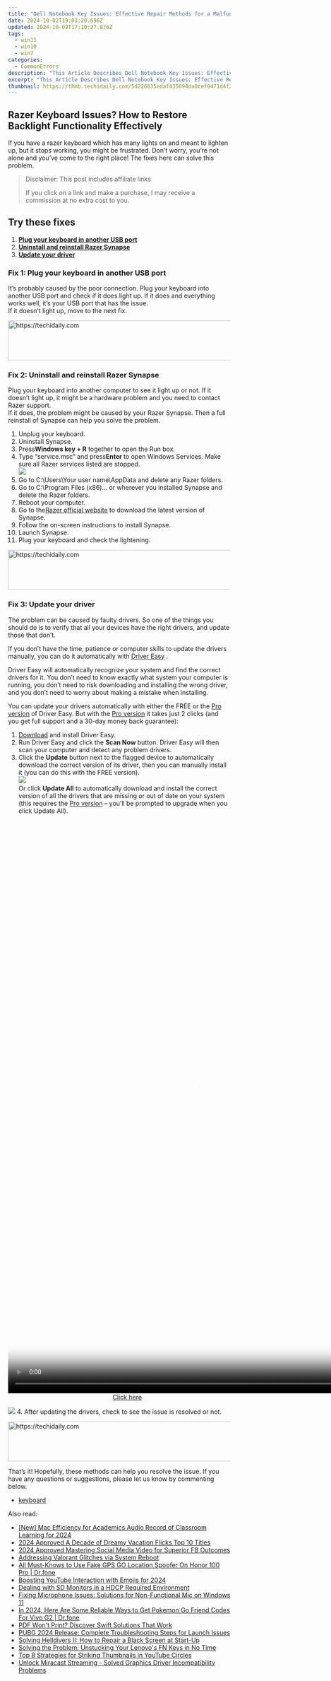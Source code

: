 ```yaml
---
title: "Dell Notebook Key Issues: Effective Repair Methods for a Malfunctioning Keyboard"
date: 2024-10-02T19:03:20.696Z
updated: 2024-10-09T17:10:27.876Z
tags:
  - win11
  - win10
  - win7
categories:
  - CommonErrors
description: "This Article Describes Dell Notebook Key Issues: Effective Repair Methods for a Malfunctioning Keyboard"
excerpt: "This Article Describes Dell Notebook Key Issues: Effective Repair Methods for a Malfunctioning Keyboard"
thumbnail: https://thmb.techidaily.com/5d226635edaf435094da0cef0471d4f2b3210c149d391d468a9425edc03d4511.png
---
```


## Razer Keyboard Issues? How to Restore Backlight Functionality Effectively

If you have a razer keyboard which has many lights on and meant to lighten up, but it stops working, you might be frustrated. Don’t worry, you’re not alone and you’ve come to the right place! The fixes here can solve this problem.

>  Disclaimer: This post includes affiliate links
>
>  If you click on a link and make a purchase, I may receive a commission at no extra cost to you.
>

## Try these fixes

1. [**Plug your keyboard in another USB port**](https://tools.techidaily.com/drivereasy/download/)
2. [**Uninstall and reinstall Razer Synapse**](https://tools.techidaily.com/drivereasy/download/)
3. [**Update your driver**](https://tools.techidaily.com/drivereasy/download/)

### Fix 1: Plug your keyboard in another USB port

 It’s probably caused by the poor connection. Plug your keyboard into another USB port and check if it does light up. If it does and everything works well, it’s your USB port that has the issue.  
 If it doesn’t light up, move to the next fix.

<!-- affiliate ads begin -->
<a href="https://appsumo.8odi.net/c/5597632/2037355/7443" target="_top" id="2037355">
  <img src="//a.impactradius-go.com/display-ad/7443-2037355" border="0" alt="https://techidaily.com" width="728" height="90"/>
</a>
<img height="0" width="0" src="https://appsumo.8odi.net/i/5597632/2037355/7443" style="position:absolute;visibility:hidden;" border="0" />
<!-- affiliate ads end -->

### Fix 2: Uninstall and reinstall Razer Synapse

 Plug your keyboard into another computer to see it light up or not. If it doesn’t light up, it might be a hardware problem and you need to contact Razer support.  
 If it does, the problem might be caused by your Razer Synapse. Then a full reinstall of Synapse can help you solve the problem.

1. Unplug your keyboard.
2. Uninstall Synapse.
3. Press**Windows key + R** together to open the Run box.
4. Type “service.msc” and press**Enter** to open Windows Services. Make sure all Razer services listed are stopped.  
![](https://images.drivereasy.com/wp-content/uploads/2019/08/services.jpg)
5. Go to C:\\Users\\Your user name\\AppData and delete any Razer folders.
6. Go to C:\\Program Files (x86)… or wherever you installed Synapse and delete the Razer folders.
7. Reboot your computer.
8. Go to the[Razer official website](https://www.razer.com/synapse-3) to download the latest version of Synapse.
9. Follow the on-screen instructions to install Synapse.
10. Launch Synapse.
11. Plug your keyboard and check the lightening.

<!-- affiliate ads begin -->
<a href="https://unicoeye.pxf.io/c/5597632/2148775/18498" target="_top" id="2148775">
  <img src="//a.impactradius-go.com/display-ad/18498-2148775" border="0" alt="https://techidaily.com" width="728" height="90"/>
</a>
<img height="0" width="0" src="https://unicoeye.pxf.io/i/5597632/2148775/18498" style="position:absolute;visibility:hidden;" border="0" />
<!-- affiliate ads end -->

### Fix 3: Update your driver

 The problem can be caused by faulty drivers. So one of the things you should do is to verify that all your devices have the right drivers, and update those that don’t.

 If you don’t have the time, patience or computer skills to update the drivers manually, you can do it automatically with [Driver Easy](https://tools.techidaily.com/drivereasy/download/) .

 Driver Easy will automatically recognize your system and find the correct drivers for it. You don’t need to know exactly what system your computer is running, you don’t need to risk downloading and installing the wrong driver, and you don’t need to worry about making a mistake when installing.

 You can update your drivers automatically with either the FREE or the [Pro version](https://tools.techidaily.com/drivereasy/download/) of Driver Easy. But with the [Pro version](https://tools.techidaily.com/drivereasy/download/) it takes just 2 clicks (and you get full support and a 30-day money back guarantee):

1. [Download](https://tools.techidaily.com/drivereasy/download/) and install Driver Easy.
2. Run Driver Easy and click the **Scan Now**  button. Driver Easy will then scan your computer and detect any problem drivers.
3. Click the **Update**  button next to the flagged device to automatically download the correct version of its driver, then you can manually install it (you can do this with the FREE version).  
![](https://images.drivereasy.com/wp-content/uploads/2019/08/NVIDIA-18.jpg)  
 Or click **Update All**  to automatically download and install the correct version of all the drivers that are missing or out of date on your system (this requires the [Pro version](https://tools.techidaily.com/drivereasy/download/) – you’ll be prompted to upgrade when you click Update All).  

<!-- affiliate ads begin -->
<span id="1793213">
					<video width="864" height="1296" style="cursor:pointer"
           poster="//a.impactradius-go.com/display-clicktoplayimage/1793213.png"
           onclick="if(!this.playClicked){this.play();this.setAttribute('controls',true);this.playClicked=true;}">
	   <source src="//a.impactradius-go.com/display-ad/19135-1793213">
	   <img src="//a.impactradius-go.com/display-clicktoplayimage/1793213.png" style="border: none; height: 100%; width: 100%; object-fit: contain">
	</video>
	<div style="width:540px;text-align:center"><a href="javascript:window.open(decodeURIComponent('https%3A%2F%2Ftinyland.pxf.io%2Fc%2F5597632%2F1793213%2F19135'), '_blank');void(0);">Click here</a></div>
</span>
<img height="0" width="0" src="https://imp.pxf.io/i/5597632/1793213/19135" style="position:absolute;visibility:hidden;" border="0" />
<!-- affiliate ads end -->

![](https://images.drivereasy.com/wp-content/uploads/2019/08/NVIDIA-Geoforce.jpg)
4. After updating the drivers, check to see the issue is resolved or not.

<!-- affiliate ads begin -->
<a href="https://ephamedtechinc.pxf.io/c/5597632/2123511/26400" target="_top" id="2123511">
  <img src="//a.impactradius-go.com/display-ad/26400-2123511" border="0" alt="https://techidaily.com" width="728" height="90"/>
</a>
<img height="0" width="0" src="https://ephamedtechinc.pxf.io/i/5597632/2123511/26400" style="position:absolute;visibility:hidden;" border="0" />
<!-- affiliate ads end -->

 That’s it! Hopefully, these methods can help you resolve the issue. If you have any questions or suggestions, please let us know by commenting below.

* [keyboard](https://tools.techidaily.com/drivereasy/download/)

<ins class="adsbygoogle"
     style="display:block"
     data-ad-format="autorelaxed"
     data-ad-client="ca-pub-7571918770474297"
     data-ad-slot="1223367746"></ins>

<ins class="adsbygoogle"
     style="display:block"
     data-ad-client="ca-pub-7571918770474297"
     data-ad-slot="8358498916"
     data-ad-format="auto"
     data-full-width-responsive="true"></ins>

<span class="atpl-alsoreadstyle">Also read:</span>
<div><ul>
<li><a href="https://on-screen-recording.techidaily.com/new-mac-efficiency-for-academics-audio-record-of-classroom-learning-for-2024/"><u>[New] Mac Efficiency for Academics Audio Record of Classroom Learning for 2024</u></a></li>
<li><a href="https://fox-info.techidaily.com/2024-approved-a-decade-of-dreamy-vacation-flicks-top-10-titles/"><u>2024 Approved A Decade of Dreamy Vacation Flicks Top 10 Titles</u></a></li>
<li><a href="https://facebook-clips.techidaily.com/2024-approved-mastering-social-media-video-for-superior-fb-outcomes/"><u>2024 Approved Mastering Social Media Video for Superior FB Outcomes</u></a></li>
<li><a href="https://win-howtos.techidaily.com/addressing-valorant-glitches-via-system-reboot/"><u>Addressing Valorant Glitches via System Reboot</u></a></li>
<li><a href="https://location-fake.techidaily.com/all-must-knows-to-use-fake-gps-go-location-spoofer-on-honor-100-pro-drfone-by-drfone-virtual-android/"><u>All Must-Knows to Use Fake GPS GO Location Spoofer On Honor 100 Pro | Dr.fone</u></a></li>
<li><a href="https://youtube-clips.techidaily.com/boosting-youtube-interaction-with-emojis-for-2024/"><u>Boosting YouTube Interaction with Emojis for 2024</u></a></li>
<li><a href="https://win-howtos.techidaily.com/dealing-with-sd-monitors-in-a-hdcp-required-environment/"><u>Dealing with SD Monitors in a HDCP Required Environment</u></a></li>
<li><a href="https://win-howtos.techidaily.com/fixing-microphone-issues-solutions-for-non-functional-mic-on-windows-11/"><u>Fixing Microphone Issues: Solutions for Non-Functional Mic on Windows 11</u></a></li>
<li><a href="https://change-location.techidaily.com/in-2024-here-are-some-reliable-ways-to-get-pokemon-go-friend-codes-for-vivo-g2-drfone-by-drfone-virtual-android/"><u>In 2024, Here Are Some Reliable Ways to Get Pokemon Go Friend Codes For Vivo G2 | Dr.fone</u></a></li>
<li><a href="https://win-howtos.techidaily.com/1723202771406-pdf-wont-print-discover-swift-solutions-that-work/"><u>PDF Won't Print? Discover Swift Solutions That Work</u></a></li>
<li><a href="https://win-howtos.techidaily.com/pubg-2024-release-complete-troubleshooting-steps-for-launch-issues/"><u>PUBG 2024 Release: Complete Troubleshooting Steps for Launch Issues</u></a></li>
<li><a href="https://win-answers.techidaily.com/solving-helldivers-ii-how-to-repair-a-black-screen-at-start-up/"><u>Solving Helldivers II: How to Repair a Black Screen at Start-Up</u></a></li>
<li><a href="https://win-howtos.techidaily.com/solving-the-problem-unstucking-your-lenovos-fn-keys-in-no-time/"><u>Solving the Problem: Unstucking Your Lenovo's FN Keys in No Time</u></a></li>
<li><a href="https://youtube-zero.techidaily.com/-strategies-for-striking-thumbnails-in-youtube-circles/"><u>Top 8 Strategies for Striking Thumbnails in YouTube Circles</u></a></li>
<li><a href="https://win-howtos.techidaily.com/unlock-miracast-streaming-solved-graphics-driver-incompatibility-problems/"><u>Unlock Miracast Streaming - Solved Graphics Driver Incompatibility Problems</u></a></li>
</ul></div>

